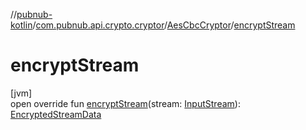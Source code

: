 //[pubnub-kotlin](../../../index.md)/[com.pubnub.api.crypto.cryptor](../index.md)/[AesCbcCryptor](index.md)/[encryptStream](encrypt-stream.md)

# encryptStream

[jvm]\
open override fun [encryptStream](encrypt-stream.md)(stream: [InputStream](https://docs.oracle.com/javase/8/docs/api/java/io/InputStream.html)): [EncryptedStreamData](../../com.pubnub.api.crypto.data/-encrypted-stream-data/index.md)

